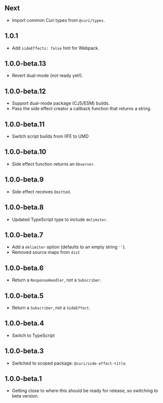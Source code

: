 ## Next

* Import common Curi types from `@curi/types`.

## 1.0.1

* Add `sideEffects: false` hint for Webpack.

## 1.0.0-beta.13

* Revert dual-mode (not ready yet!).

## 1.0.0-beta.12

* Support dual-mode package (CJS/ESM) builds.
* Pass the side effect creator a callback function that returns a string.

## 1.0.0-beta.11

* Switch script builds from IIFE to UMD

## 1.0.0-beta.10

* Side effect function returns an `Observer`.

## 1.0.0-beta.9

* Side effect receives `Emitted`.

## 1.0.0-beta.8

* Updated TypeScript type to include `delimiter`.

## 1.0.0-beta.7

* Add a `delimiter` option (defaults to an empty string `''`).
* Removed source maps from `dist`

## 1.0.0-beta.6

* Return a `ResponseHandler`, not a `Subscriber`.

## 1.0.0-beta.5

* Return a `Subscriber`, not a `SideEffect`.

## 1.0.0-beta.4

* Switch to TypeScript

## 1.0.0-beta.3

* Switched to scoped package: `@curi/side-effect-title`.

## 1.0.0-beta.1

* Getting close to where this should be ready for release, so switching to beta version.
